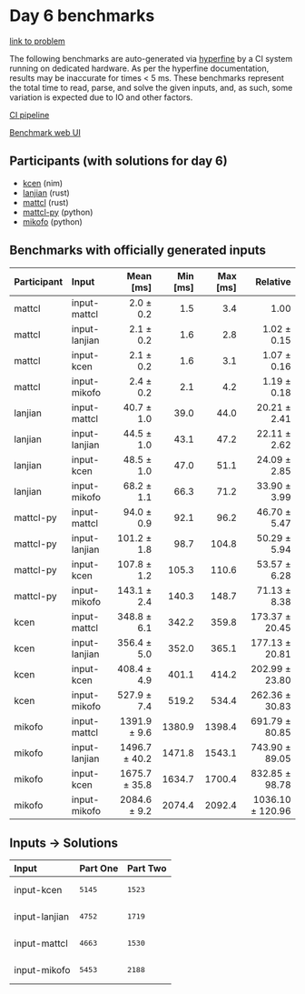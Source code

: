 # Day 6 benchmarks

[link to problem](https://adventofcode.com/2024/day/6)

The following benchmarks are auto-generated via
[hyperfine](https://github.com/sharkdp/hyperfine) by a CI system running on
dedicated hardware. As per the hyperfine documentation, results may be
inaccurate for times < 5 ms. These benchmarks represent the total time to read,
parse, and solve the given inputs, and, as such, some variation is expected due
to IO and other factors.

[CI pipeline](http://ci.papercode.net:8080/teams/main/pipelines/aoc2024)

[Benchmark web UI](https://aoc.ancalagon.black)


## Participants (with solutions for day 6)

- [kcen](https://github.com/kcen/aoc2024) (nim)
- [lanjian](https://github.com/lanjian/aoc-2024) (rust)
- [mattcl](https://github.com/mattcl/aoc2024) (rust)
- [mattcl-py](https://github.com/mattcl/aoc2024-py) (python)
- [mikofo](https://github.com/mikofo/aoc2024) (python)


## Benchmarks with officially generated inputs

| Participant | Input | Mean [ms] | Min [ms] | Max [ms] | Relative |
|:---|:---|---:|---:|---:|---:|
| mattcl | input-mattcl | 2.0 ± 0.2 | 1.5 | 3.4 | 1.00 |
| mattcl | input-lanjian | 2.1 ± 0.2 | 1.6 | 2.8 | 1.02 ± 0.15 |
| mattcl | input-kcen | 2.1 ± 0.2 | 1.6 | 3.1 | 1.07 ± 0.16 |
| mattcl | input-mikofo | 2.4 ± 0.2 | 2.1 | 4.2 | 1.19 ± 0.18 |
| lanjian | input-mattcl | 40.7 ± 1.0 | 39.0 | 44.0 | 20.21 ± 2.41 |
| lanjian | input-lanjian | 44.5 ± 1.0 | 43.1 | 47.2 | 22.11 ± 2.62 |
| lanjian | input-kcen | 48.5 ± 1.0 | 47.0 | 51.1 | 24.09 ± 2.85 |
| lanjian | input-mikofo | 68.2 ± 1.1 | 66.3 | 71.2 | 33.90 ± 3.99 |
| mattcl-py | input-mattcl | 94.0 ± 0.9 | 92.1 | 96.2 | 46.70 ± 5.47 |
| mattcl-py | input-lanjian | 101.2 ± 1.8 | 98.7 | 104.8 | 50.29 ± 5.94 |
| mattcl-py | input-kcen | 107.8 ± 1.2 | 105.3 | 110.6 | 53.57 ± 6.28 |
| mattcl-py | input-mikofo | 143.1 ± 2.4 | 140.3 | 148.7 | 71.13 ± 8.38 |
| kcen | input-mattcl | 348.8 ± 6.1 | 342.2 | 359.8 | 173.37 ± 20.45 |
| kcen | input-lanjian | 356.4 ± 5.0 | 352.0 | 365.1 | 177.13 ± 20.81 |
| kcen | input-kcen | 408.4 ± 4.9 | 401.1 | 414.2 | 202.99 ± 23.80 |
| kcen | input-mikofo | 527.9 ± 7.4 | 519.2 | 534.4 | 262.36 ± 30.83 |
| mikofo | input-mattcl | 1391.9 ± 9.6 | 1380.9 | 1398.4 | 691.79 ± 80.85 |
| mikofo | input-lanjian | 1496.7 ± 40.2 | 1471.8 | 1543.1 | 743.90 ± 89.05 |
| mikofo | input-kcen | 1675.7 ± 35.8 | 1634.7 | 1700.4 | 832.85 ± 98.78 |
| mikofo | input-mikofo | 2084.6 ± 9.2 | 2074.4 | 2092.4 | 1036.10 ± 120.96 |


## Inputs -> Solutions

| Input | Part One | Part Two |
|:---|:---|:---|
|input-kcen|<pre>5145</pre>|<pre>1523</pre>|
|input-lanjian|<pre>4752</pre>|<pre>1719</pre>|
|input-mattcl|<pre>4663</pre>|<pre>1530</pre>|
|input-mikofo|<pre>5453</pre>|<pre>2188</pre>|